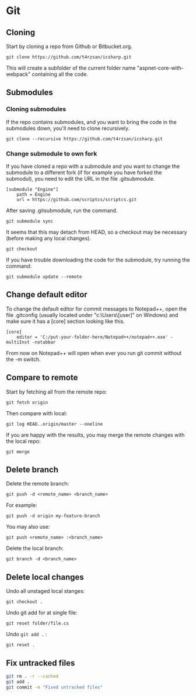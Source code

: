# Git

## Cloning

Start by cloning a repo from Github or Bitbucket.org.

```
git clone https://github.com/t4rzsan/icsharp.git
```

This will create a subfolder of the current folder name "aspnet-core-with-webpack" containing all the code.

## Submodules

### Cloning submodules

If the repo contains submodules, and you want to bring the code in the submodules down, you'll need to clone recursively.

```
git clone --recursive https://github.com/t4rzsan/icsharp.git
```

### Change submodule to own fork

If you have cloned a repo with a submodule and you want to change the submodule to a different fork \(if for example you have forked the submodul\), you need to edit the URL in the file .gitsubmodule.

```
[submodule "Engine"]
    path = Engine
    url = https://github.com/scriptcs/scriptcs.git
```

After saving .gitsubmodule, run the command.

```
git submodule sync
```

It seems that this may detach from HEAD, so a checkout may be necessary \(before making any local changes\).

```
git checkout
```

If you have trouble downloading the code for the submodule, try running the command:

```
git submodule update --remote
```

## Change default editor

To change the default editor for commit messages to Notepad++, open the file .gitconfig \(usually located under "c:\Users\\[user\]" on Windows\) and make sure it has a \[core\] section looking like this.

```
[core]
    editor = 'C:/put-your-folder-here/Notepad++/notepad++.exe' -multiInst -notabbar
```

From now on Notepad++ will open when ever you run git commit without the -m switch.

## Compare to remote

Start by fetching all from the remote repo:

```
git fetch origin
```

Then compare with local:

```
git log HEAD..origin/master --oneline
```

If you are happy with the results, you may merge the remote changes with the local repo:

```
git merge
```

## Delete branch

Delete the remote branch:

```
git push -d <remote_name> <branch_name>
```

For example:

```
git push -d origin my-feature-branch
```

You may also use:

```
git push <remote_name> :<branch_name>
```

Delete the local branch:

```
git branch -d <branch_name>
```

## Delete local changes

Undo all unstaged local stanges:

```
git checkout .
```

Undo git add for at single file:

```
git reset folder/file.cs
```

Undo `git add .` :

```
git reset .
```

## Fix untracked files

```bash
git rm . -r --cached
git add .
git commit -m "Fixed untracked files"
```



